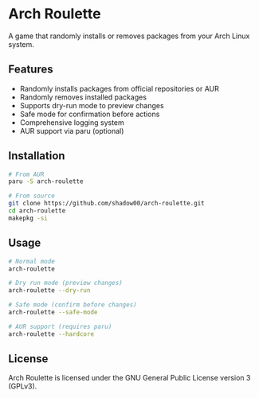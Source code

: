 # Arch Roulette
A game that randomly installs or removes packages from your Arch Linux system.

## Features
- Randomly installs packages from official repositories or AUR
- Randomly removes installed packages
- Supports dry-run mode to preview changes
- Safe mode for confirmation before actions
- Comprehensive logging system
- AUR support via paru (optional)

## Installation
```bash
# From AUR
paru -S arch-roulette

# From source
git clone https://github.com/shadow00/arch-roulette.git
cd arch-roulette
makepkg -si
```

## Usage
```bash
# Normal mode
arch-roulette

# Dry run mode (preview changes)
arch-roulette --dry-run

# Safe mode (confirm before changes)
arch-roulette --safe-mode

# AUR support (requires paru)
arch-roulette --hardcore
```

## License
Arch Roulette is licensed under the GNU General Public License version 3 (GPLv3).